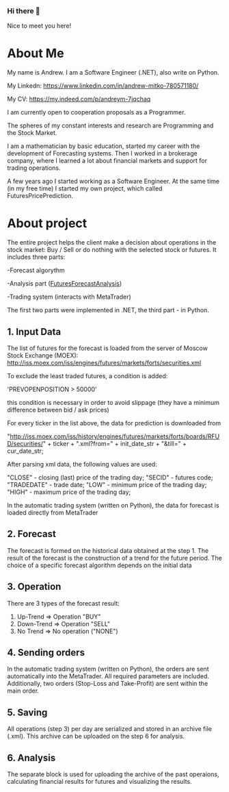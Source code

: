 ### Hi there 👋

Nice to meet you here!

# About Me

My name is Andrew. I am a Software Engineer (.NET), also write on Python.

My Linkedn: https://www.linkedin.com/in/andrew-mitko-780571180/

My CV: https://my.indeed.com/p/andreym-7jqchaq

I am currently open to cooperation proposals as a Programmer.

The spheres of my constant interests and research are Programming and the Stock Market.

I am a mathematician by basic education, started my career with the development of Forecasting systems. 
Then I worked in a brokerage company, where I learned a lot about financial markets and support for trading operations.

A few years ago I started working as a Software Engineer. 
At the same time (in my free time) I started my own project, which called FuturesPricePrediction. 

# About project

The entire project helps the client make a decision about operations in the stock market: Buy / Sell or do nothing with the selected stock or futures. 
It includes three parts:

-Forecast algorythm

-Analysis part ([FuturesForecastAnalysis](https://github.com/mitkoandrew/FuturesForecastAnalysis))

-Trading system (interacts with MetaTrader)

The first two parts were implemented in .NET, the third part - in Python.

## 1. Input Data

The list of futures for the forecast is loaded from the server of Moscow Stock Exchange (MOEX):
http://iss.moex.com/iss/engines/futures/markets/forts/securities.xml

To exclude the least traded futures, a condition is added:

'PREVOPENPOSITION > 50000'

this condition is necessary in order to avoid slippage (they have a minimum difference between bid / ask prices)

For every ticker in the list above, the data for prediction is downloaded from

"http://iss.moex.com/iss/history/engines/futures/markets/forts/boards/RFUD/securities/" + ticker + ".xml?from=" + init_date_str + "&till=" + cur_date_str;

After parsing xml data, the following values are used:

"CLOSE" - closing (last) price of the trading day;
"SECID" - futures code;
"TRADEDATE" - trade date;
"LOW" - minimum price of the trading day;
"HIGH" - maximum price of the trading day;

In the automatic trading system (written on Python), the data for forecast is loaded directly from MetaTrader

## 2. Forecast

The forecast is formed on the historical data obtained at the step 1. The result of the forecast is the construction of a trend for the future period. The choice of a specific forecast algorithm depends on the initial data

## 3. Operation

There are 3 types of the forecast result:

1. Up-Trend => Operation "BUY"
2. Down-Trend => Operation "SELL"
3. No Trend => No operation ("NONE")

## 4. Sending orders

In the automatic trading system (written on Python), the orders are sent automatically into the MetaTrader. All required parameters are included. Additionally,
two orders (Stop-Loss and Take-Profit) are sent within the main order.

## 5. Saving 

All operations (step 3) per day are serialized and stored in an archive file (.xml). This archive can be uploaded on the step 6 for analysis.

## 6. Analysis

The separate block is used for uploading the archive of the past operaions, calculating financial results for futures and visualizing the results.

<!--
**mitkoandrew/mitkoandrew** is a ✨ _special_ ✨ repository because its `README.md` (this file) appears on your GitHub profile.

Here are some ideas to get you started:

- 🔭 I’m currently working on ...
- 🌱 I’m currently learning ...
- 👯 I’m looking to collaborate on ...
- 🤔 I’m looking for help with ...
- 💬 Ask me about ...
- 📫 How to reach me: ...
- 😄 Pronouns: ...
- ⚡ Fun fact: ...
-->

